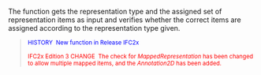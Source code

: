 The function gets the representation type and the assigned set of representation items as input and verifies whether the correct items are assigned according to the representation type given.

> <small><font color="#0000ff">HISTORY
&nbsp;New function in Release
IFC2x</font></small>
> 
> <small><font color="#ff0000">IFC2x
Edition 3 CHANGE &nbsp;The check for <i>MappedRepresentation</i>
has been changed
to allow multiple mapped items, and the <i>Annotation2D</i>
has been added.</font></small>
>